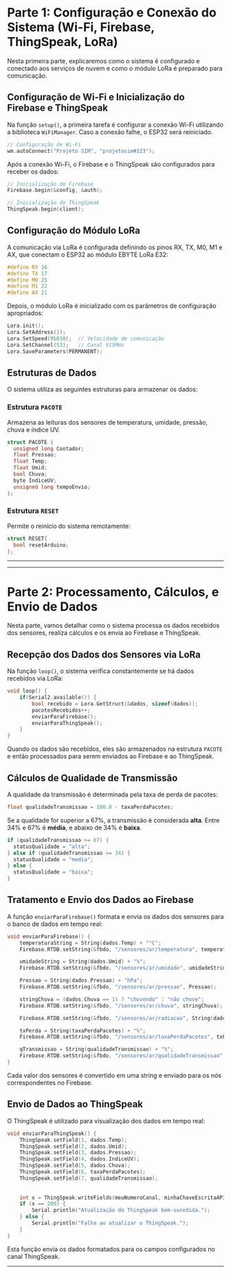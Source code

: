 
# Parte 1: Configuração e Conexão do Sistema (Wi-Fi, Firebase, ThingSpeak, LoRa)

Nesta primeira parte, explicaremos como o sistema é configurado e conectado aos serviços de nuvem e como o módulo LoRa é preparado para comunicação.

## Configuração de Wi-Fi e Inicialização do Firebase e ThingSpeak

Na função `setup()`, a primeira tarefa é configurar a conexão Wi-Fi utilizando a biblioteca `WiFiManager`. Caso a conexão falhe, o ESP32 será reiniciado.

```cpp
// Configuração de Wi-Fi
wm.autoConnect("Projeto SIM", "projetosim#123");
```

Após a conexão Wi-Fi, o Firebase e o ThingSpeak são configurados para receber os dados:

```cpp
// Inicialização do Firebase
Firebase.begin(&config, &auth);

// Inicialização do ThingSpeak
ThingSpeak.begin(client);
```

## Configuração do Módulo LoRa

A comunicação via LoRa é configurada definindo os pinos RX, TX, M0, M1 e AX, que conectam o ESP32 ao módulo EBYTE LoRa E32:

```cpp
#define RX 16
#define TX 17
#define M0 25
#define M1 22
#define AX 21
```

Depois, o módulo LoRa é inicializado com os parâmetros de configuração apropriados:

```cpp
Lora.init();
Lora.SetAddress(1);
Lora.SetSpeed(0b010);  // Velocidade de comunicação
Lora.SetChannel(53);   // Canal 915MHz
Lora.SaveParameters(PERMANENT);
```

## Estruturas de Dados

O sistema utiliza as seguintes estruturas para armazenar os dados:

### Estrutura `PACOTE`

Armazena as leituras dos sensores de temperatura, umidade, pressão, chuva e índice UV.

```cpp
struct PACOTE {
  unsigned long Contador;
  float Pressao;
  float Temp;
  float Umid;
  bool Chuva;
  byte IndiceUV;
  unsigned long tempoEnvio;
};
```

### Estrutura `RESET`

Permite o reinício do sistema remotamente:

```cpp
struct RESET{
  bool resetArduino;
};
```

---

---

# Parte 2: Processamento, Cálculos, e Envio de Dados

Nesta parte, vamos detalhar como o sistema processa os dados recebidos dos sensores, realiza cálculos e os envia ao Firebase e ThingSpeak.

## Recepção dos Dados dos Sensores via LoRa

Na função `loop()`, o sistema verifica constantemente se há dados recebidos via LoRa:

```cpp
void loop() {
    if(Serial2.available()) {
        bool recebido = Lora.GetStruct(&dados, sizeof(dados));
        pacotesRecebidos++;
        enviarParaFirebase();
        enviarParaThingSpeak();
    }
}
```

Quando os dados são recebidos, eles são armazenados na estrutura `PACOTE` e então processados para serem enviados ao Firebase e ao ThingSpeak.

## Cálculos de Qualidade de Transmissão

A qualidade da transmissão é determinada pela taxa de perda de pacotes:

```cpp
float qualidadeTransmissao = 100.0 - taxaPerdaPacotes;
```

Se a qualidade for superior a 67%, a transmissão é considerada **alta**. Entre 34% e 67% é **média**, e abaixo de 34% é **baixa**.

```cpp
if (qualidadeTransmissao >= 67) {
  statusQualidade = "alta";
} else if (qualidadeTransmissao >= 34) {
  statusQualidade = "media";
} else {
  statusQualidade = "baixa";
}
```

## Tratamento e Envio dos Dados ao Firebase

A função `enviarParaFirebase()` formata e envia os dados dos sensores para o banco de dados em tempo real:


```cpp
void enviarParaFirebase() {
    temperaturaString = String(dados.Temp) + "°C";
    Firebase.RTDB.setString(&fbdo, "/sensores/ar/temperatura", temperaturaString);

    umidadeString = String(dados.Umid) + "%";
    Firebase.RTDB.setString(&fbdo, "/sensores/ar/umidade", umidadeString);

    Pressao = String(dados.Pressao) + "hPa";
    Firebase.RTDB.setString(&fbdo, "/sensores/ar/pressao", Pressao);

    stringChuva = (dados.Chuva == 1) ? "chovendo" : "não chove";
    Firebase.RTDB.setString(&fbdo, "/sensores/ar/chuva", stringChuva);

    Firebase.RTDB.setString(&fbdo, "/sensores/ar/radiacao", String(dados.IndiceUV));

    txPerda = String(taxaPerdaPacotes) + "%";
    Firebase.RTDB.setString(&fbdo, "/sensores/ar/taxaPerdaPacotes", txPerda);

    qTransmissao = String(qualidadeTransmissao) + "%";
    Firebase.RTDB.setString(&fbdo, "/sensores/ar/qualidadeTransmissao", qTransmissao);
}
```

Cada valor dos sensores é convertido em uma string e enviado para os nós correspondentes no Firebase.

## Envio de Dados ao ThingSpeak

O ThingSpeak é utilizado para visualização dos dados em tempo real:

```cpp
void enviarParaThingSpeak() {
    ThingSpeak.setField(1, dados.Temp);
    ThingSpeak.setField(2, dados.Umid);
    ThingSpeak.setField(3, dados.Pressao);
    ThingSpeak.setField(4, dados.IndiceUV);
    ThingSpeak.setField(5, dados.Chuva);
    ThingSpeak.setField(6, taxaPerdaPacotes);
    ThingSpeak.setField(7, qualidadeTransmissao);
   
    
    int x = ThingSpeak.writeFields(meuNumeroCanal, minhaChaveEscritaAPI);
    if (x == 200) {
        Serial.println("Atualização do ThingSpeak bem-sucedida.");
    } else {
        Serial.println("Falha ao atualizar o ThingSpeak.");
    }
}
```

Esta função envia os dados formatados para os campos configurados no canal ThingSpeak.

---
